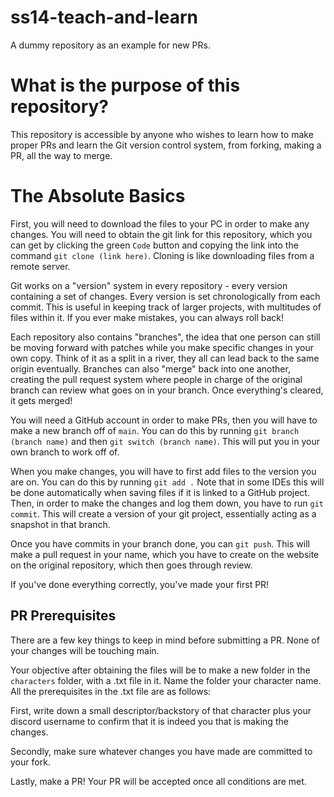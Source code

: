# ss14-teach-and-learn
A dummy repository as an example for new PRs.

# What is the purpose of this repository?
This repository is accessible by anyone who wishes to learn how to make proper PRs and learn the Git version control system, from forking, making a PR, all the way to merge.


# The Absolute Basics
First, you will need to download the files to your PC in order to make any changes. You will need to obtain the git link for this repository, which you can get by clicking the green `Code` button and copying the link into the command `git clone (link here)`. Cloning is like downloading files from a remote server.

Git works on a "version" system in every repository - every version containing a set of changes. Every version is set chronologically from each commit. This is useful in keeping track of larger projects, with multitudes of files within it. If you ever make mistakes, you can always roll back!

Each repository also contains "branches", the idea that one person can still be moving forward with patches while you make specific changes in your own copy. Think of it as a split in a river, they all can lead back to the same origin eventually. Branches can also "merge" back into one another, creating the pull request system where people in charge of the original branch can review what goes on in your branch. Once everything's cleared, it gets merged!

You will need a GitHub account in order to make PRs, then you will have to make a new branch off of `main`. You can do this by running `git branch (branch name)` and then `git switch (branch name)`. This will put you in your own branch to work off of.

When you make changes, you will have to first add files to the version you are on. You can do this by running `git add .` Note that in some IDEs this will be done automatically when saving files if it is linked to a GitHub project. Then, in order to make the changes and log them down, you have to run `git commit`. This will create a version of your git project, essentially acting as a snapshot in that branch.

Once you have commits in your branch done, you can `git push`. This will make a pull request in your name, which you have to create on the website on the original repository, which then goes through review.

If you've done everything correctly, you've made your first PR!

## PR Prerequisites
There are a few key things to keep in mind before submitting a PR. None of your changes will be touching main.

Your objective after obtaining the files will be to make a new folder in the `characters` folder, with a .txt file in it. Name the folder your character name. All the prerequisites in the .txt file are as follows:

First, write down a small descriptor/backstory of that character plus your discord username to confirm that it is indeed you that is making the changes.

Secondly, make sure whatever changes you have made are committed to your fork.

Lastly, make a PR! Your PR will be accepted once all conditions are met.
